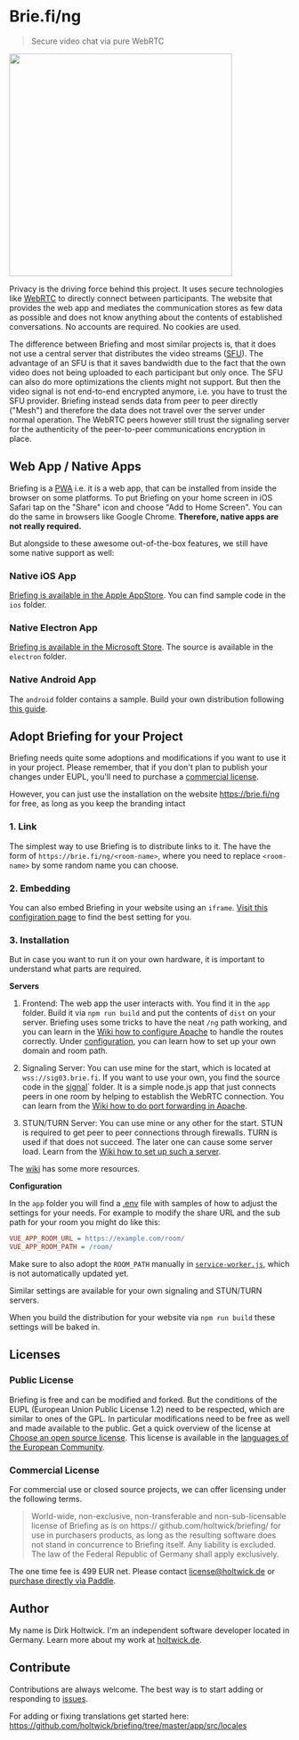 # Brie.fi/ng

> Secure video chat via pure WebRTC

<img src="assets/sample.jpg" height="400">

Privacy is the driving force behind this project. It uses secure technologies like [WebRTC](https://webrtc-security.github.io/) to directly connect between participants. The website that provides the web app and mediates the communication stores as few data as possible and does not know anything about the contents of established conversations. No accounts are required. No cookies are used.

The difference between Briefing and most similar projects is, that it does not use a central server that distributes the video streams ([SFU](https://webrtcglossary.com/sfu/)). The advantage of an SFU is that it saves bandwidth due to the fact that the own video does not being uploaded to each participant but only once. The SFU can also do more optimizations the clients might not support. But then the video signal is not end-to-end encrypted anymore, i.e. you have to trust the SFU provider. Briefing instead sends data from peer to peer directly ("Mesh") and therefore the data does not travel over the server under normal operation. The WebRTC peers however still trust the signaling server for the authenticity of the peer-to-peer communications encryption in place.

## Web App / Native Apps

Briefing is a [PWA](https://web.dev/progressive-web-apps/) i.e. it is a web app, that can be installed from inside the browser on some platforms. To put Briefing on your home screen in iOS Safari tap on the "Share" icon and choose "Add to Home Screen". You can do the same in browsers like Google Chrome. **Therefore, native apps are not really required.**

But alongside to these awesome out-of-the-box features, we still have some native support as well:

### Native iOS App

[Briefing is available in the Apple AppStore](https://apps.apple.com/app/briefing-video-chat/id1510803601). You can find sample code in the `ios` folder.

### Native Electron App

[Briefing is available in the Microsoft Store](https://www.microsoft.com/de-de/p/briefings/9pcs356fc2jf). The source is available in the `electron` folder.

### Native Android App

The `android` folder contains a sample. Build your own distribution following [this guide](https://developers.google.com/web/android/trusted-web-activity/quick-start).

## Adopt Briefing for your Project

Briefing needs quite some adoptions and modifications if you want to use it in your project. Please remember, that if you don't plan to publish your changes under EUPL, you'll need to purchase a [commercial license](#commercial-license).

However, you can just use the installation on the website <https://brie.fi/ng> for free, as long as you keep the branding intact

### 1. Link

The simplest way to use Briefing is to distribute links to it. The have the form of `https://brie.fi/ng/<room-name>`, where you need to replace `<room-name>` by some random name you can choose.

### 2. Embedding

You can also embed Briefing in your website using an `iframe`. [Visit this configiration page](https://brie.fi/ng/embed-demo) to find the best setting for you.

### 3. Installation

But in case you want to run it on your own hardware, it is important to understand what parts are required.

**Servers**

1. Frontend: The web app the user interacts with. You find it in the `app` folder. Build it via `npm run build` and put the contents of `dist` on your server. Briefing uses some tricks to have the neat `/ng` path working, and you can learn in the [Wiki how to configure Apache](https://github.com/holtwick/briefing/wiki/Apache-Configuration) to handle the routes correctly. Under [configuration](#configuration), you can learn how to set up your own domain and room path.

2. Signaling Server: You can use mine for the start, which is located at `wss://sig03.brie.fi`. If you want to use your own, you find the source code in the [signal](./signal/)` folder. It is a simple node.js app that just connects peers in one room by helping to establish the WebRTC connection. You can learn from the [Wiki how to do port forwarding in Apache](https://github.com/holtwick/briefing/wiki/Signaling).

3. STUN/TURN Server: You can use mine or any other for the start. STUN is required to get peer to peer connections through firewalls. TURN is used if that does not succeed. The later one can cause some server load. Learn from the [Wiki how to set up such a server](https://github.com/holtwick/briefing/wiki/TURN-&-STUN-Installation).

The [wiki](https://github.com/holtwick/briefing/wiki) has some more resources.

**Configuration**

In the `app` folder you will find a [.env](https://github.com/holtwick/briefing/blob/master/app/.env) file with samples of how to adjust the settings for your needs. For example to modify the share URL and the sub path for your room you might do like this:

```ini
VUE_APP_ROOM_URL = https://example.com/room/
VUE_APP_ROOM_PATH = /room/
```

Make sure to also adopt the `ROOM_PATH` manually in [`service-worker.js`](https://github.com/holtwick/briefing/blob/master/app/src/service-worker.js#L3), which is not automatically updated yet.

Similar settings are available for your own signaling and STUN/TURN servers.

When you build the distribution for your website via `npm run build` these settings will be baked in.

## Licenses

### Public License

Briefing is free and can be modified and forked. But the conditions of the EUPL (European Union Public License 1.2) need to be respected, which are similar to ones of the GPL. In particular modifications need to be free as well and made available to the public. Get a quick overview of the license at [Choose an open source license](https://choosealicense.com/licenses/eupl-1.2/). This license is available in the [languages of the European Community](https://eupl.eu/).

### Commercial License

For commercial use or closed source projects, we can offer licensing under the following terms.

> World-wide, non-exclusive, non-transferable and non-sub-licensable license of Briefing as is on https:// github.com/holtwick/briefing/ for use in purchasers products, as long as the resulting software does not stand in concurrence to Briefing itself. Any liability is excluded. The law of the Federal Republic of Germany shall apply exclusively.

The one time fee is 499 EUR net. Please contact [license@holtwick.de](mailto:license@holtwick.de) or [purchase directly via Paddle](https://buy.paddle.com/product/650756).

## Author

My name is Dirk Holtwick. I'm an independent software developer located in Germany. Learn more about my work at [holtwick.de](https://holtwick.de/about).

## Contribute

Contributions are always welcome. The best way is to start adding or responding to [issues](https://github.com/holtwick/briefing/issues).

For adding or fixing translations get started here: https://github.com/holtwick/briefing/tree/master/app/src/locales
